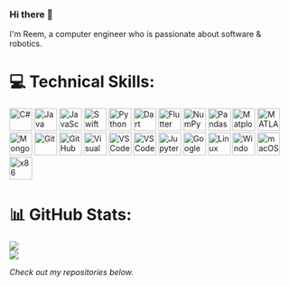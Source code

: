 ### Hi there 👋

I'm Reem, a computer engineer who is passionate about software & robotics.

# 💻 Technical Skills:

<p align="left">
  
  <!-- C# -->
  <img src="https://cdn.jsdelivr.net/gh/devicons/devicon/icons/csharp/csharp-original.svg" width="40" height="40" alt="C#" />

  <!-- Java -->
  <img src="https://cdn.jsdelivr.net/gh/devicons/devicon/icons/java/java-original.svg" width="40" height="40" alt="Java" />
  
  <!-- JavaScript -->
  <img src="https://cdn.jsdelivr.net/gh/devicons/devicon/icons/javascript/javascript-original.svg" width="40" height="40" alt="JavaScript" />
  
  <!-- Swift -->
  <img src="https://cdn.jsdelivr.net/gh/devicons/devicon/icons/swift/swift-original.svg" width="40" height="40" alt="Swift" />
  
  <!-- Python -->
  <img src="https://cdn.jsdelivr.net/gh/devicons/devicon/icons/python/python-original.svg" width="40" height="40" alt="Python" />

  <!-- Dart -->
  <img src="https://cdn.jsdelivr.net/gh/devicons/devicon/icons/dart/dart-original.svg" width="40" height="40" alt="Dart" />
  
  <!-- Flutter -->
  <img src="https://cdn.jsdelivr.net/gh/devicons/devicon/icons/flutter/flutter-original.svg" width="40" height="40" alt="Flutter" />

  <!-- NumPy -->
  <img src="https://cdn.jsdelivr.net/gh/devicons/devicon/icons/numpy/numpy-original.svg" width="40" height="40" alt="NumPy" />
  
  <!-- Pandas -->
  <img src="https://cdn.jsdelivr.net/gh/devicons/devicon/icons/pandas/pandas-original.svg" width="40" height="40" alt="Pandas" />
  
  <!-- Matplotlib -->
  <img src="https://upload.wikimedia.org/wikipedia/commons/8/84/Matplotlib_icon.svg" width="40" height="40" alt="Matplotlib" />
  
  <!-- MATLAB -->
  <img src="https://cdn.jsdelivr.net/gh/devicons/devicon/icons/matlab/matlab-original.svg" width="40" height="40" alt="MATLAB" />
  
  <!-- MongoDB -->
  <img src="https://cdn.jsdelivr.net/gh/devicons/devicon/icons/mongodb/mongodb-original.svg" width="40" height="40" alt="MongoDB" />

  <!-- Git -->
  <img src="https://cdn.jsdelivr.net/gh/devicons/devicon/icons/git/git-original.svg" width="40" height="40" alt="Git" />
  
  <!-- GitHub -->
  <img src="https://cdn.jsdelivr.net/gh/devicons/devicon/icons/github/github-original.svg" width="40" height="40" alt="GitHub" />

  <!-- Visual Studio -->
  <img src="https://cdn.jsdelivr.net/gh/devicons/devicon/icons/visualstudio/visualstudio-original.svg" width="40" height="40" alt="Visual Studio" />
  
  <!-- VS Code -->
  <img src="https://cdn.jsdelivr.net/gh/devicons/devicon/icons/vscode/vscode-original.svg" width="40" height="40" alt="VS Code" />
  
  <!-- XCode -->
  <img src="https://cdn.jsdelivr.net/gh/devicons/devicon/icons/xcode/xcode-original.svg" width="40" height="40" alt="VS Code" />
  
  <!-- Jupyter -->
  <img src="https://cdn.jsdelivr.net/gh/devicons/devicon/icons/jupyter/jupyter-original.svg" width="40" height="40" alt="Jupyter" />

  <!-- Google Colab -->
  <img src="https://upload.wikimedia.org/wikipedia/commons/d/d0/Google_Colaboratory_SVG_Logo.svg" width="40" height="40" alt="Google Colab" />
  
  <!-- Linux -->
  <img src="https://cdn.jsdelivr.net/gh/devicons/devicon/icons/linux/linux-original.svg" width="40" height="40" alt="Linux" />
  
  <!-- Windows -->
  <img src="https://cdn.jsdelivr.net/gh/devicons/devicon/icons/windows8/windows8-original.svg" width="40" height="40" alt="Windows" />
  
  <!-- macOS -->
  <img src="https://cdn.jsdelivr.net/gh/devicons/devicon/icons/apple/apple-original.svg" width="40" height="40" alt="macOS" />
  
  <!-- x86 Assembly -->
  <img src="https://img.icons8.com/?size=100&id=55186&format=png&color=000000" width="40" height="40" alt="x86 Assembly" />

  <!-- VHDL -->
  <img src="data:image/svg+xml;charset=utf8,<svg width='40' height='40' xmlns='http://www.w3.org/2000/svg'><path d='m378.0400085 424.2304993h-244.0800781c-26.1040649 0-47.461937-21.3578796-47.461937-47.4619446v-244.0800781c0-26.1040726 21.357872-47.4619446 47.461937-47.4619446h244.0800781c26.1040649 0 47.4619446 21.357872 47.4619446 47.4619446v244.0800781c0 26.1040649-21.3578796 47.4619446-47.4619446 47.4619446zm-39.8469238-253.0592957h-160.2936249v160.2936096h160.2936249zm-155.8425445-171.1712036h-29.8509979v71.767746h29.8509979zm59.8793335 0h-29.8509979v71.767746h29.8509979zm59.8798065 0h-29.8509827v71.767746h29.8509827zm59.8788452 0h-29.8509827v71.767746h29.8509827zm-288.9492951 329.6844482h-73.0392303v29.8509827h73.0392303zm0-59.8788452h-73.0392303v29.8509827h73.0392303zm0-59.8798218h-73.0392303v29.8509979h73.0392303zm0-59.8793334h-73.0392303v29.8509979h73.0392303zm438.9607697 179.6380004h-73.0392456v29.8509827h73.0392456zm0-59.8788452h-73.0392456v29.8509827h73.0392456zm0-59.8798218h-73.0392456v29.8509979h73.0392456zm0-59.8793334h-73.0392456v29.8509979h73.0392456zm-329.6499481 290.1858215h-29.8509979v71.7677307h29.8509979zm59.8798218 0h-29.8509979v71.7677307h29.8509979zm59.8788299 0h-29.8509827v71.7677307h29.8509827zm59.8798218 0h-29.8509827v71.7677307h29.8509827zm-210.4378357-311.3309937c0-12.2711411-13.375473-19.9822464-24.0180664-13.8466721-10.6425934 6.1355667-10.6425858 21.5577774 0 27.6933517s24.0180664-1.5755309 24.0180664-13.8466796z'/></svg>" width="40" height="40" alt="VHDL" />

</p>

# 📊 GitHub Stats:
![](https://github-readme-stats.vercel.app/api?username=reemburshaid&hide_border=false&include_all_commits=true&count_private=true)<br/>
![](https://github-readme-streak-stats.herokuapp.com/?user=reemburshaid&hide_border=false)<br/>

*Check out my repositories below.*
